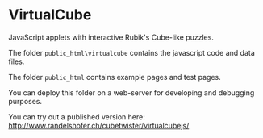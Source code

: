 # VirtualCube
JavaScript applets with interactive Rubik's Cube-like puzzles.


The folder `public_html\virtualcube` contains the javascript code
and data files.

The folder `public_html` contains example pages and test pages.

You can deploy this folder on a web-server for developing and debugging purposes.

You can try out a published version here:
http://www.randelshofer.ch/cubetwister/virtualcubejs/
